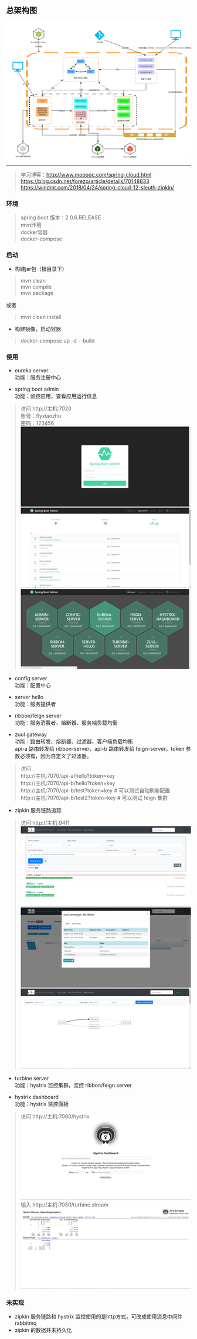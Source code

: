 ## 总架构图
![img](doc/spring-cloud.jpg)

---

> 学习博客：http://www.mooooc.com/spring-cloud.html  
https://blog.csdn.net/forezp/article/details/70148833  
https://windmt.com/2018/04/24/spring-cloud-12-sleuth-zipkin/  

### 环境
> spring boot 版本：2.0.6.RELEASE  
mvn环境  
docker容器  
docker-compose

### 启动
- 构建jar包（根目录下）
> mvn clean  
mvn compile  
mvn package  

或者
> mvn clean install

- 构建镜像，启动容器
> docker-compose up -d --build

### 使用 
- eureka server   
    功能：服务注册中心

- spring boot admin  
    功能：监控应用，查看应用运行信息
> 访问 http://主机:7020  
账号：flyxiaozhu  
密码：123456 
![img](doc/login.png)
![img](doc/applications.png)
![img](doc/wallboard.png)

- config server  
    功能：配置中心
    
- server hello  
    功能：服务提供者
    
- ribbon/feign server  
    功能：服务消费者、熔断器、服务端负载均衡
    
- zuul gateway    
    功能：路由转发、熔断器、过滤器、客户端负载均衡  
    api-a 路由转发给 ribbon-server，api-b 路由转发给 feign-server。token 参数必须有，因为自定义了过滤器。
> 访问  
http://主机:7070/api-a/hello?token=key  
http://主机:7070/api-b/hello?token=key   
http://主机:7070/api-b/test?token=key  # 可以测试自动刷新配置  
http://主机:7070/api-b/test2?token=key # 可以测试 feign 集群

- zipkin 服务链路追踪
> 访问 http://主机:9411  
![img](doc/zipkin-1.png)
![img](doc/zipkin-2.png)
![img](doc/zipkin-3.png)

- turbine server   
    功能：hystrix 监控集群，监控 ribbon/feign server
    
- hystrix dashboard  
    功能：hystrix 监控面板
> 访问 http://主机:7060/hystrix
![img](doc/hystrix-1.png)  
> 输入  http://主机:7050/turbine.stream
![img](doc/hystrix-2.png)  

### 未实现
- zipkin 服务链路和 hystrix 监控使用的是http方式，可改成使用消息中间件 rabbitmq
- zipkin 的数据并未持久化











